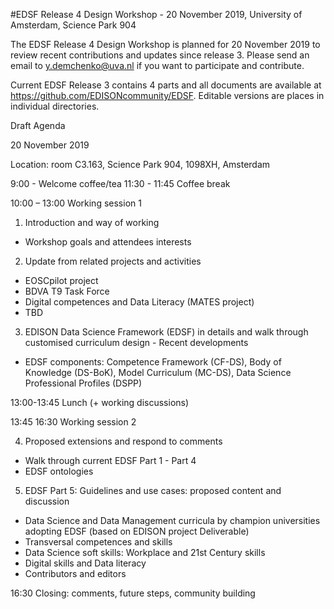 #EDSF Release 4 Design Workshop - 20 November 2019, University of Amsterdam, Science Park 904

The EDSF Release 4 Design Workshop is planned for 20 November 2019 to review recent contributions and updates since release 3. 
Please send an email to y.demchenko@uva.nl if you want to participate and contribute.

Current EDSF Release 3 contains 4 parts and all documents are available at https://github.com/EDISONcommunity/EDSF. 
Editable versions are places in individual directories.

Draft Agenda 

20 November 2019

Location: room C3.163, Science Park 904, 1098XH, Amsterdam

9:00 - Welcome coffee/tea
11:30 - 11:45 Coffee break

10:00 – 13:00 Working session 1

1. Introduction and way of working

* Workshop goals and attendees interests

2. Update from related projects and activities

* EOSCpilot project
* BDVA T9 Task Force
* Digital competences and Data Literacy (MATES project)
* TBD

3. EDISON Data Science Framework (EDSF) in details and walk through customised curriculum design - Recent developments

* EDSF components: Competence Framework (CF-DS), Body of Knowledge (DS-BoK), Model Curriculum (MC-DS), Data Science Professional Profiles (DSPP)

13:00-13:45  Lunch (+ working discussions)

13:45 16:30 Working session 2

4. Proposed extensions and respond to comments

* Walk through current EDSF Part 1 - Part 4 
* EDSF ontologies

5. EDSF Part 5: Guidelines and use cases: proposed content and discussion

* Data Science and Data Management curricula by champion universities adopting EDSF (based on EDISON project Deliverable)
* Transversal competences and skills
* Data Science soft skills: Workplace and 21st Century skills
* Digital skills and Data literacy
* Contributors and editors 

16:30 
Closing: comments, future steps, community building